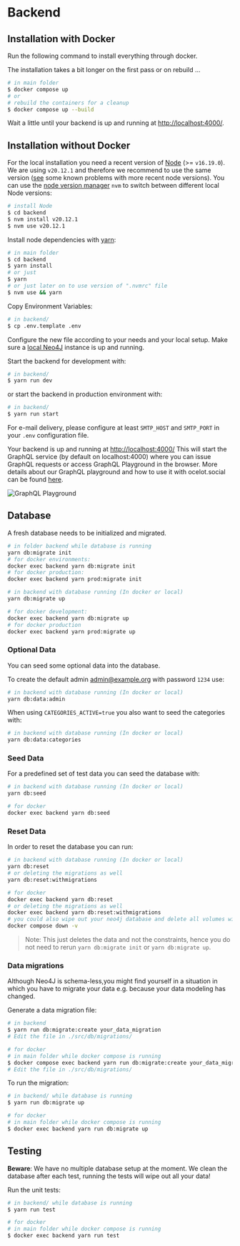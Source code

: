 # Backend

## Installation with Docker

Run the following command to install everything through docker.

The installation takes a bit longer on the first pass or on rebuild ...

```sh
# in main folder
$ docker compose up
# or
# rebuild the containers for a cleanup
$ docker compose up --build
```

Wait a little until your backend is up and running at [http://localhost:4000/](http://localhost:4000/).

## Installation without Docker

For the local installation you need a recent version of
[Node](https://nodejs.org/en/) (&gt;= `v16.19.0`). We are using
`v20.12.1` and therefore we recommend to use the same version
([see](https://github.com/Ocelot-Social-Community/Ocelot-Social/issues/4082)
some known problems with more recent node versions). You can use the
[node version manager](https://github.com/nvm-sh/nvm) `nvm` to switch
between different local Node versions:

```sh
# install Node
$ cd backend
$ nvm install v20.12.1
$ nvm use v20.12.1
```

Install node dependencies with [yarn](https://yarnpkg.com/en/):

```sh
# in main folder
$ cd backend
$ yarn install
# or just
$ yarn
# or just later on to use version of ".nvmrc" file
$ nvm use && yarn
```

Copy Environment Variables:

```sh
# in backend/
$ cp .env.template .env
```

Configure the new file according to your needs and your local setup. Make sure
a [local Neo4J](http://localhost:7474) instance is up and running.

Start the backend for development with:

```sh
# in backend/
$ yarn run dev
```

or start the backend in production environment with:

```sh
# in backend/
$ yarn run start
```

For e-mail delivery, please configure at least `SMTP_HOST` and `SMTP_PORT` in
your `.env` configuration file.

Your backend is up and running at [http://localhost:4000/](http://localhost:4000/)
This will start the GraphQL service \(by default on localhost:4000\) where you
can issue GraphQL requests or access GraphQL Playground in the browser.
More details about our GraphQL playground and how to use it with ocelot.social can be found [here](./src/graphql/GraphQL-Playground.md).

![GraphQL Playground](../.gitbook/assets/graphql-playground.png)

## Database

A fresh database needs to be initialized and migrated.

```sh
# in folder backend while database is running
yarn db:migrate init
# for docker environments:
docker exec backend yarn db:migrate init
# for docker production:
docker exec backend yarn prod:migrate init
```

```sh
# in backend with database running (In docker or local)
yarn db:migrate up

# for docker development:
docker exec backend yarn db:migrate up
# for docker production
docker exec backend yarn prod:migrate up
```

### Optional Data

You can seed some optional data into the database.

To create the default admin <admin@example.org> with password `1234` use:

```sh
# in backend with database running (In docker or local)
yarn db:data:admin
```

When using `CATEGORIES_ACTIVE=true` you also want to seed the categories with:

```sh
# in backend with database running (In docker or local)
yarn db:data:categories
```

### Seed Data

For a predefined set of test data you can seed the database with:

```sh
# in backend with database running (In docker or local)
yarn db:seed

# for docker
docker exec backend yarn db:seed
```

### Reset Data

In order to reset the database you can run:

```sh
# in backend with database running (In docker or local)
yarn db:reset
# or deleting the migrations as well
yarn db:reset:withmigrations

# for docker
docker exec backend yarn db:reset
# or deleting the migrations as well
docker exec backend yarn db:reset:withmigrations
# you could also wipe out your neo4j database and delete all volumes with:
docker compose down -v
```

> Note: This just deletes the data and not the constraints, hence you do not need to rerun `yarn db:migrate init` or `yarn db:migrate up`.

### Data migrations

Although Neo4J is schema-less,you might find yourself in a situation in which
you have to migrate your data e.g. because your data modeling has changed.

Generate a data migration file:

```sh
# in backend
$ yarn run db:migrate:create your_data_migration
# Edit the file in ./src/db/migrations/

# for docker
# in main folder while docker compose is running
$ docker compose exec backend yarn run db:migrate:create your_data_migration
# Edit the file in ./src/db/migrations/
```

To run the migration:

```sh
# in backend/ while database is running
$ yarn run db:migrate up

# for docker
# in main folder while docker compose is running
$ docker exec backend yarn run db:migrate up
```

## Testing

**Beware**: We have no multiple database setup at the moment. We clean the
database after each test, running the tests will wipe out all your data!

Run the unit tests:

```sh
# in backend/ while database is running
$ yarn run test

# for docker
# in main folder while docker compose is running
$ docker exec backend yarn run test
```
